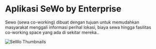 # Aplikasi SeWo by Enterprise

Sewo (sewa co-working) dibuat dengan tujuan untuk memudahkan masyarakat menggali informasi perihal lokasi, biaya sewa hingga fasilitas co-working space yang ada di sekitar mereka..

![SeWo Thumbnails](https://drive.google.com/file/d/1JV_ddMdfqo8RoZVTZm1z8utkdY0ereB_/view?usp=sharing)
